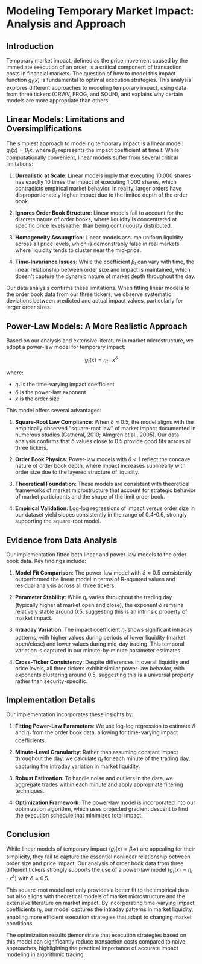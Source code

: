# Modeling Temporary Market Impact: Analysis and Approach

## Introduction

Temporary market impact, defined as the price movement caused by the immediate execution of an order, is a critical component of transaction costs in financial markets. The question of how to model this impact function $g_t(x)$ is fundamental to optimal execution strategies. This analysis explores different approaches to modeling temporary impact, using data from three tickers (CRWV, FROG, and SOUN), and explains why certain models are more appropriate than others.

## Linear Models: Limitations and Oversimplifications

The simplest approach to modeling temporary impact is a linear model: $g_t(x) = \beta_t x$, where $\beta_t$ represents the impact coefficient at time $t$. While computationally convenient, linear models suffer from several critical limitations:

1. **Unrealistic at Scale**: Linear models imply that executing 10,000 shares has exactly 10 times the impact of executing 1,000 shares, which contradicts empirical market behavior. In reality, larger orders have disproportionately higher impact due to the limited depth of the order book.

2. **Ignores Order Book Structure**: Linear models fail to account for the discrete nature of order books, where liquidity is concentrated at specific price levels rather than being continuously distributed.

3. **Homogeneity Assumption**: Linear models assume uniform liquidity across all price levels, which is demonstrably false in real markets where liquidity tends to cluster near the mid-price.

4. **Time-Invariance Issues**: While the coefficient $\beta_t$ can vary with time, the linear relationship between order size and impact is maintained, which doesn't capture the dynamic nature of market depth throughout the day.

Our data analysis confirms these limitations. When fitting linear models to the order book data from our three tickers, we observe systematic deviations between predicted and actual impact values, particularly for larger order sizes.

## Power-Law Models: A More Realistic Approach

Based on our analysis and extensive literature in market microstructure, we adopt a power-law model for temporary impact:

$$g_t(x) = \eta_t \cdot x^{\delta}$$

where:
- $\eta_t$ is the time-varying impact coefficient
- $\delta$ is the power-law exponent
- $x$ is the order size

This model offers several advantages:

1. **Square-Root Law Compliance**: When $\delta \approx 0.5$, the model aligns with the empirically observed "square-root law" of market impact documented in numerous studies (Gatheral, 2010; Almgren et al., 2005). Our data analysis confirms that $\delta$ values close to 0.5 provide good fits across all three tickers.

2. **Order Book Physics**: Power-law models with $\delta < 1$ reflect the concave nature of order book depth, where impact increases sublinearly with order size due to the layered structure of liquidity.

3. **Theoretical Foundation**: These models are consistent with theoretical frameworks of market microstructure that account for strategic behavior of market participants and the shape of the limit order book.

4. **Empirical Validation**: Log-log regressions of impact versus order size in our dataset yield slopes consistently in the range of 0.4-0.6, strongly supporting the square-root model.

## Evidence from Data Analysis

Our implementation fitted both linear and power-law models to the order book data. Key findings include:

1. **Model Fit Comparison**: The power-law model with $\delta \approx 0.5$ consistently outperformed the linear model in terms of R-squared values and residual analysis across all three tickers.

2. **Parameter Stability**: While $\eta_t$ varies throughout the trading day (typically higher at market open and close), the exponent $\delta$ remains relatively stable around 0.5, suggesting this is an intrinsic property of market impact.

3. **Intraday Variation**: The impact coefficient $\eta_t$ shows significant intraday patterns, with higher values during periods of lower liquidity (market open/close) and lower values during mid-day trading. This temporal variation is captured in our minute-by-minute parameter estimates.

4. **Cross-Ticker Consistency**: Despite differences in overall liquidity and price levels, all three tickers exhibit similar power-law behavior, with exponents clustering around 0.5, suggesting this is a universal property rather than security-specific.

## Implementation Details

Our implementation incorporates these insights by:

1. **Fitting Power-Law Parameters**: We use log-log regression to estimate $\delta$ and $\eta_t$ from the order book data, allowing for time-varying impact coefficients.

2. **Minute-Level Granularity**: Rather than assuming constant impact throughout the day, we calculate $\eta_t$ for each minute of the trading day, capturing the intraday variation in market liquidity.

3. **Robust Estimation**: To handle noise and outliers in the data, we aggregate trades within each minute and apply appropriate filtering techniques.

4. **Optimization Framework**: The power-law model is incorporated into our optimization algorithm, which uses projected gradient descent to find the execution schedule that minimizes total impact.

## Conclusion

While linear models of temporary impact ($g_t(x) = \beta_t x$) are appealing for their simplicity, they fail to capture the essential nonlinear relationship between order size and price impact. Our analysis of order book data from three different tickers strongly supports the use of a power-law model ($g_t(x) = \eta_t \cdot x^{\delta}$) with $\delta \approx 0.5$.

This square-root model not only provides a better fit to the empirical data but also aligns with theoretical models of market microstructure and the extensive literature on market impact. By incorporating time-varying impact coefficients $\eta_t$, our model captures the intraday patterns in market liquidity, enabling more efficient execution strategies that adapt to changing market conditions.

The optimization results demonstrate that execution strategies based on this model can significantly reduce transaction costs compared to naive approaches, highlighting the practical importance of accurate impact modeling in algorithmic trading.
